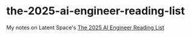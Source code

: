 # the-2025-ai-engineer-reading-list
My notes on Latent Space's [The 2025 AI Engineer Reading List](https://www.latent.space/p/2025-papers#%C2%A7section-frontier-llms)
